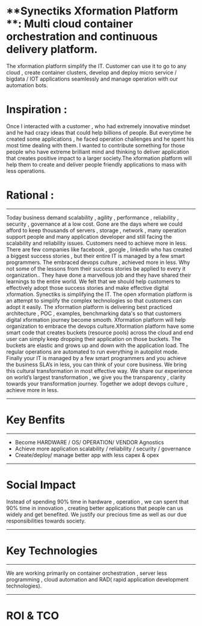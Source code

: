 # **Synectiks Xformation Platform **: **Multi cloud container orchestration and continuous delivery platform.**

The xformation platform simplify the IT. Customer can use it to go to any cloud , create container clusters, develop and deploy micro service / bigdata / IOT applications seamlessly and manage operation with our automation bots.

# Inspiration :

Once I interacted with a customer , who had extremely innovative mindset and he had crazy ideas that could help billions of people. But everytime he created some applications , he faced operation challenges and he spent his most time dealing with them. I wanted to contribute something for those people who have extreme brilliant mind and thinking to deliver application that creates positive impact to a larger society.The xformation platform will help them to create and deliver  people friendly applications to mass with less operations.

# Rational :

---

Today business demand scalability , agility , performance , reliability , security , governance at a low cost. Gone are the days where we could afford to keep thousands of servers , storage , network , many operation support people and many application developer and still facing the scalability and reliability issues. Customers need to achieve more in less. There are few companies like facebook , google , linkedin who has created a biggest success stories , but their entire IT is managed by a few smart programmers. The embraced devops culture , achieved more in less. Why not some of the lessons from their success stories be applied to every it organization.. They have done a marvellous job and they have shared their learnings to the entire world. We felt that we should help customers to effectively adopt those success stories and make effective digital xformation. Synectiks is simplifying the IT. The open xformation  platform is an attempt to simplify the complex technologies so that customers can adopt it easily. The xformation platform is delivering best practiced architecture , POC , examples, benchmarking data's so that customers digital xformation journey become smooth. Xformation platform will help organization to embrace the devops culture.Xformation platform  have some smart code that creates buckets \(resource pools\) across the cloud and end user can  simply keep dropping their application on those buckets. The buckets are elastic and grows up and down with the application load. The regular operations are automated to run everything in autopilot mode. Finally your IT is managed by a few smart programmers and you achieve the business SLA’s in less, you can think of your core business. We bring this cultural transformation in most effective way. We share our experience on world’s largest transformation , we give you the transparency , clarity towards your transformation journey. Together we adopt devops culture , achieve more in less.

---

# Key Benfits

---

* Become HARDWARE / OS/ OPERATION/ VENDOR Agnostics
* Achieve  more application scalability / reliability / security / governance
* Create/deploy/ manage better app with less capex & opex

---

# Social Impact

Instead of spending 90% time in hardware , operation , we can spent that 90% time in innovation , creating better applications that  people can us widely and get benefited. We justify our precious time as well as our due responsibilities towards society.

---

# Key Technologies

---

We are working primarily on container orchestration , server less programming , cloud automation and RAD\( rapid application development technologies\).

---

# ROI & TCO



